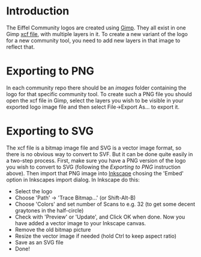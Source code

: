 # Introduction
The Eiffel Community logos are created using [Gimp](https://www.gimp.org/). They all exist in one Gimp [xcf file](../Resources/eiffel-community-logos.xcf), with multiple layers in it. To create a new variant of the logo for a new community tool, you need to add new layers in that image to reflect that.

# Exporting to PNG
In each community repo there should be an *images* folder containing the logo for that specific community tool. To create such a PNG file you should open the xcf file in Gimp, select the layers you wish to be visible in your exported logo image file and then select File->Export As... to export it.

# Exporting to SVG
The xcf file is a bitmap image file and SVG is a vector image format, so there is no obvious way to convert to SVF. But it can be done quite easily in a two-step process. First, make sure you have a PNG version of the logo you wish to convert to SVG (following the *Exporting to PNG* instruction above). Then import that PNG image into [Inkscape](https://inkscape.org/) chosing the 'Embed' option in Inkscapes import dialog. In Inkscape do this:
- Select the logo
- Choose 'Path' -> 'Trace Bitmap...' (or Shift-Alt-B)
- Choose 'Colors' and set number of Scans to e.g. 32 (to get some decent graytones in the half-circle)
- Check with 'Preview' or 'Update', and Click OK when done. Now you have added a vector image to your Inkscape canvas.
- Remove the old bitmap picture
- Resize the vector image if needed (hold Ctrl to keep aspect ratio)
- Save as an SVG file
- Done!
